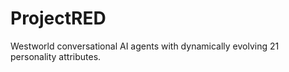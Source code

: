 # ProjectRED
Westworld conversational AI agents with dynamically evolving 21 personality attributes. 
